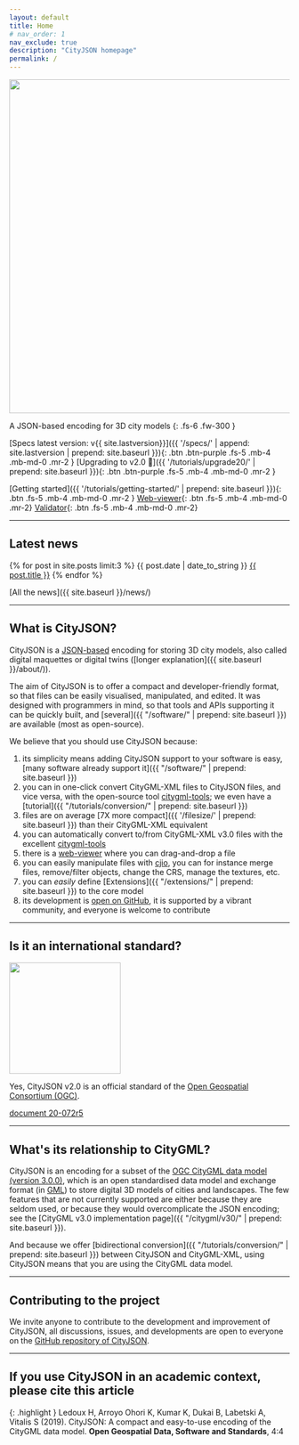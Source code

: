 ```yaml
---
layout: default
title: Home
# nav_order: 1
nav_exclude: true
description: "CityJSON homepage"
permalink: /
---
```


<!-- <img src="{{ '/assets/images/cityjson_logo.svg' | prepend: site.baseurl }}" width="200"> -->
<img src="{{ '/assets/images/cityjson_logo_v2.svg' | prepend: site.baseurl }}" width="600">

A JSON-based encoding for 3D city models
{: .fs-6 .fw-300 }

[Specs latest version: v{{ site.lastversion}}]({{ '/specs/' | append: site.lastversion | prepend: site.baseurl }}){: .btn .btn-purple .fs-5 .mb-4 .mb-md-0 .mr-2 } 
[Upgrading to v2.0 🚀]({{ '/tutorials/upgrade20/' | prepend: site.baseurl }}){: .btn .btn-purple .fs-5 .mb-4 .mb-md-0 .mr-2 }

[Getting started]({{ '/tutorials/getting-started/' | prepend: site.baseurl }}){: .btn .fs-5 .mb-4 .mb-md-0 .mr-2 } 
[Web-viewer](https://ninja.cityjson.org/){: .btn  .fs-5 .mb-4 .mb-md-0 .mr-2}
[Validator](https://validator.cityjson.org/){: .btn  .fs-5 .mb-4 .mb-md-0 .mr-2}


---

## Latest news

{% for post in site.posts limit:3 %}
  <span class="text-delta">{{ post.date | date_to_string }}</span> <a href="{{ site.baseurl }}{{ post.url }}">{{ post.title }}</a>
{% endfor %}

[All the news]({{ site.baseurl }}/news/)

---

## What is CityJSON?

CityJSON is a [JSON-based](http://json.org) encoding for storing 3D city models, also called digital maquettes or digital twins ([longer explanation]({{ site.baseurl }}/about/)).

The aim of CityJSON is to offer a compact and developer-friendly format, so that files can be easily visualised, manipulated, and edited.
It was designed with programmers in mind, so that tools and APIs supporting it can be quickly built, and [several]({{ "/software/" | prepend: site.baseurl }}) are available (most as open-source).

We believe that you should use CityJSON because: 

  1. its simplicity means adding CityJSON support to your software is easy, [many software already support it]({{ "/software/" | prepend: site.baseurl }}) 
  2. you can in one-click convert CityGML-XML files to CityJSON files, and vice versa, with the open-source tool [citygml-tools](https://github.com/citygml4j/citygml-tools); we even have a [tutorial]({{ "/tutorials/conversion/" | prepend: site.baseurl }})
  3. files are on average [7X more compact]({{ '/filesize/' | prepend: site.baseurl }}) than their CityGML-XML equivalent
  4. you can automatically convert to/from CityGML-XML v3.0 files with the excellent [citygml-tools](https://github.com/citygml4j/citygml-tools) 
  5. there is a [web-viewer](https://viewer.cityjson.org) where you can drag-and-drop a file
  6. you can easily manipulate files with [cjio](https://github.com/cityjson/cjio), you can for instance merge files, remove/filter objects, change the CRS, manage the textures, etc.
  7. you can *easily* define [Extensions]({{ "/extensions/" | prepend: site.baseurl }}) to the core model 
  8. its development is [open on GitHub](https://github.com/cityjson/specs/issues/), it is supported by a vibrant community, and everyone is welcome to contribute

---

## Is it an international standard?

<img src="{{ '/assets/images/OGC-1.svg' | prepend: site.baseurl }}" width="200">

Yes, CityJSON v2.0 is an official standard of the [Open Geospatial Consortium (OGC)](https://www.ogc.org/). 

[<i class="fas fa-external-link-alt"></i> document 20-072r5](https://docs.ogc.org/cs/20-072r2/20-072r5.html)

---

## What's its relationship to CityGML?

CityJSON is an encoding for a subset of the [OGC CityGML data model (version 3.0.0)](http://www.opengeospatial.org/standards/citygml), which is an open standardised data model and exchange format (in [GML](http://www.opengeospatial.org/standards/gml)) to store digital 3D models of cities and landscapes. 
The few features that are not currently supported are either because they are seldom used, or because they would overcomplicate the JSON encoding; see the [CityGML v3.0 implementation page]({{ "/citygml/v30/" | prepend: site.baseurl }}).

And because we offer [bidirectional conversion]({{ "/tutorials/conversion/" | prepend: site.baseurl }}) between CityJSON and CityGML-XML, using CityJSON means that you are using the CityGML data model.

---

## Contributing to the project 

We invite anyone to contribute to the development and improvement of CityJSON, all discussions, issues, and developments are open to everyone on the [GitHub repository of CityJSON](https://github.com/cityjson/specs).

---

## If you use CityJSON in an academic context, please cite this article

{: .highlight }
Ledoux H, Arroyo Ohori K, Kumar K, Dukai B, Labetski A, Vitalis S (2019). CityJSON: A compact and easy-to-use encoding of the CityGML data model. **Open Geospatial Data, Software and Standards**, 4:4 [<i class="fas fa-bookmark"></i>](http://dx.doi.org/10.1186/s40965-019-0064-0) [<i class="fas fa-file-pdf"></i>](https://opengeospatialdata.springeropen.com/counter/pdf/10.1186/s40965-019-0064-0.pdf)



